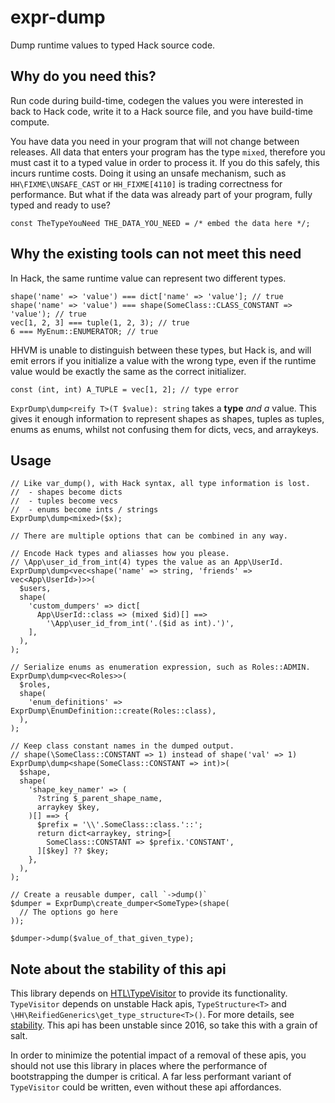 # expr-dump

Dump runtime values to typed Hack source code.

## Why do you need this?

Run code during build-time, codegen the values you were interested in back to
Hack code, write it to a Hack source file, and you have build-time compute.

You have data you need in your program that will not change between releases.
All data that enters your program has the type `mixed`, therefore you must cast
it to a typed value in order to process it. If you do this safely, this incurs
runtime costs. Doing it using an unsafe mechanism, such as `HH\FIXME\UNSAFE_CAST`
or `HH_FIXME[4110]` is trading correctness for performance. But what if the
data was already part of your program, fully typed and ready to use?

```HACK
const TheTypeYouNeed THE_DATA_YOU_NEED = /* embed the data here */;
```

## Why the existing tools can not meet this need

In Hack, the same runtime value can represent two different types.

```HACK
shape('name' => 'value') === dict['name' => 'value']; // true
shape('name' => 'value') === shape(SomeClass::CLASS_CONSTANT => 'value'); // true
vec[1, 2, 3] === tuple(1, 2, 3); // true
6 === MyEnum::ENUMERATOR; // true
```

HHVM is unable to distinguish between these types, but Hack is, and will emit
errors if you initialize a value with the wrong type, even if the runtime value
would be exactly the same as the correct initializer.

`const (int, int) A_TUPLE = vec[1, 2]; // type error`

`ExprDump\dump<reify T>(T $value): string` takes a **type** _and a_ value.
This gives it enough information to represent shapes as shapes, tuples as tuples,
enums as enums, whilst not confusing them for dicts, vecs, and arraykeys.

## Usage

```HACK
// Like var_dump(), with Hack syntax, all type information is lost.
//  - shapes become dicts
//  - tuples become vecs
//  - enums become ints / strings
ExprDump\dump<mixed>($x);

// There are multiple options that can be combined in any way.

// Encode Hack types and aliasses how you please.
// \App\user_id_from_int(4) types the value as an App\UserId.
ExprDump\dump<vec<shape('name' => string, 'friends' => vec<App\UserId>)>>(
  $users,
  shape(
    'custom_dumpers' => dict[
      App\UserId::class => (mixed $id)[] ==>
        '\App\user_id_from_int('.($id as int).')',
    ],
  ),
);

// Serialize enums as enumeration expression, such as Roles::ADMIN.
ExprDump\dump<vec<Roles>>(
  $roles,
  shape(
    'enum_definitions' => ExprDump\EnumDefinition::create(Roles::class),
  ),
);

// Keep class constant names in the dumped output.
// shape(\SomeClass::CONSTANT => 1) instead of shape('val' => 1)
ExprDump\dump<shape(SomeClass::CONSTANT => int)>(
  $shape,
  shape(
    'shape_key_namer' => (
      ?string $_parent_shape_name,
      arraykey $key,
    )[] ==> {
      $prefix = '\\'.SomeClass::class.'::';
      return dict<arraykey, string>[
        SomeClass::CONSTANT => $prefix.'CONSTANT',
      ][$key] ?? $key;
    },
  ),
);

// Create a reusable dumper, call `->dump()`
$dumper = ExprDump\create_dumper<SomeType>(shape(
  // The options go here
));

$dumper->dump($value_of_that_given_type);
```

## Note about the stability of this api

This library depends on [HTL\TypeVisitor](https://github.com/herhsel-theodore-layton/type-visitor)
to provide its functionality. `TypeVisitor` depends on unstable Hack apis,
`TypeStructure<T>` and `\HH\ReifiedGenerics\get_type_structure<T>()`. For more
details, see [stability](https://github.com/herhsel-theodore-layton/type-visitor/README.md).
This api has been unstable since 2016, so take this with a grain of salt.

In order to minimize the potential impact of a removal of these apis, you should
not use this library in places where the performance of bootstrapping the dumper
is critical. A far less performant variant of `TypeVisitor` could be written, even
without these api affordances.
